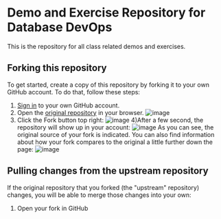 # Demo and Exercise Repository for Database DevOps

This is the repository for all class related demos and exercises.

## Forking this repository

To get started, create a copy of this repository by forking it to your own GitHub account. To do that, follow these steps:

1) [Sign in](https://github.com/login) to your own GitHub account.
2) Open the [original repository](https://github.com/sqlity-net/dataplatform-devops-demos) in your browser.
![image](https://user-images.githubusercontent.com/298017/113209077-975dc800-9240-11eb-846d-536d39f50df5.png)
3) Click the Fork button top right:
![image](https://user-images.githubusercontent.com/298017/113209290-dc81fa00-9240-11eb-8aba-cca053951e99.png)
4)After a few second, the repository will show up in your account:
![image](https://user-images.githubusercontent.com/298017/113209713-6336d700-9241-11eb-8fa2-48be59b5a82a.png)
As you can see, the original source of your fork is indicated. You can also find information about how your fork compares to the original a little further down the page:
![image](https://user-images.githubusercontent.com/298017/113209992-bb6dd900-9241-11eb-901b-0d2d8c122a09.png)

## Pulling changes from the upstream repository

If the original repository that you forked (the "upstream" repository) changes, you will be able to merge those changes into your own:

1) Open your fork in GitHub
